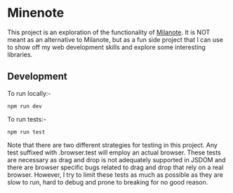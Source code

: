 # Minenote
This project is an exploration of the functionality of [Milanote](https://www.milanote.com). It is NOT meant as an alternative to Milanote, but as a fun side project that I can use to show off my web development skills and explore some interesting libraries.

## Development
To run locally:-
```
npm run dev
```

To run tests:-
```
npm run test
```

Note that there are two different strategies for testing in this project. Any test suffixed with .browser.test will employ an actual browser. These tests are necessary as drag and drop is not adequately supported in JSDOM and there are browser specific bugs related to drag and drop that rely on a real browser. However, I try to limit these tests as much as possible as they are slow to run, hard to debug and prone to breaking for no good reason.
